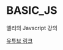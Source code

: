 # BASIC_JS
엘리의 Javscript 강의  

[유튜브 링크](https://www.youtube.com/watch?v=wcsVjmHrUQg&list=PLv2d7VI9OotTVOL4QmPfvJWPJvkmv6h-2)
